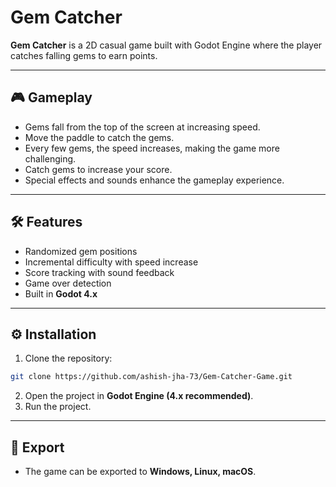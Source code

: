 # Gem Catcher

**Gem Catcher** is a 2D casual game built with Godot Engine where the player catches falling gems to earn points.  

---

## 🎮 Gameplay
- Gems fall from the top of the screen at increasing speed.  
- Move the paddle to catch the gems.  
- Every few gems, the speed increases, making the game more challenging.  
- Catch gems to increase your score.  
- Special effects and sounds enhance the gameplay experience.  

---

## 🛠 Features
- Randomized gem positions  
- Incremental difficulty with speed increase  
- Score tracking with sound feedback  
- Game over detection  
- Built in **Godot 4.x**  

---

## ⚙️ Installation
1. Clone the repository:  
```bash
git clone https://github.com/ashish-jha-73/Gem-Catcher-Game.git
```
2. Open the project in **Godot Engine (4.x recommended)**.
3. Run the project.

---

## 📱 Export

- The game can be exported to **Windows, Linux, macOS**.
